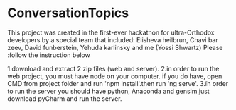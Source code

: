 # ConversationTopics
This project was created in the first-ever hackathon for ultra-Orthodox developers by a special team that included:
‫Elisheva heilbrun, Chavi bar zeev, David funberstein, Yehuda karlinsky and me (Yossi Shwartz)
Please follow the instruction below: 

1.download and extract 2 zip files (web and server).
2.in order to run the web project, you must have node on your computer. if you do have, open CMD from project folder and run 'npm install'.then run 'ng serve'.
3.ïn order to run the server you should have python, Anaconda and gensim.just download pyCharm and run the server.
